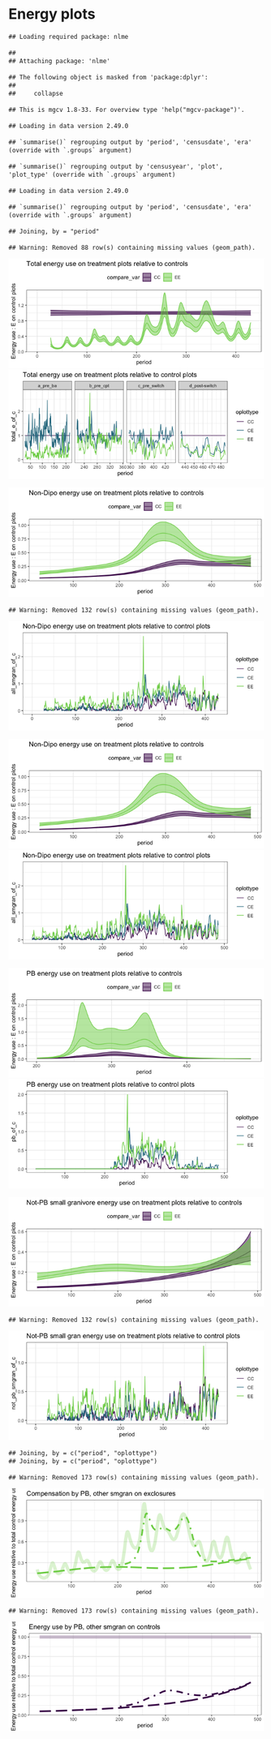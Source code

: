 Energy plots
================

    ## Loading required package: nlme

    ## 
    ## Attaching package: 'nlme'

    ## The following object is masked from 'package:dplyr':
    ## 
    ##     collapse

    ## This is mgcv 1.8-33. For overview type 'help("mgcv-package")'.

    ## Loading in data version 2.49.0

    ## `summarise()` regrouping output by 'period', 'censusdate', 'era' (override with `.groups` argument)

    ## `summarise()` regrouping output by 'censusyear', 'plot', 'plot_type' (override with `.groups` argument)

    ## Loading in data version 2.49.0

    ## `summarise()` regrouping output by 'period', 'censusdate', 'era' (override with `.groups` argument)

    ## Joining, by = "period"

    ## Warning: Removed 88 row(s) containing missing values (geom_path).

![](breakdown_figs_files/figure-gfm/unnamed-chunk-2-1.png)<!-- -->![](breakdown_figs_files/figure-gfm/unnamed-chunk-2-2.png)<!-- -->

![](breakdown_figs_files/figure-gfm/unnamed-chunk-3-1.png)<!-- -->

    ## Warning: Removed 132 row(s) containing missing values (geom_path).

![](breakdown_figs_files/figure-gfm/unnamed-chunk-3-2.png)<!-- -->

![](breakdown_figs_files/figure-gfm/unnamed-chunk-4-1.png)<!-- -->![](breakdown_figs_files/figure-gfm/unnamed-chunk-4-2.png)<!-- -->

![](breakdown_figs_files/figure-gfm/unnamed-chunk-5-1.png)<!-- -->![](breakdown_figs_files/figure-gfm/unnamed-chunk-5-2.png)<!-- -->

![](breakdown_figs_files/figure-gfm/unnamed-chunk-6-1.png)<!-- -->

    ## Warning: Removed 132 row(s) containing missing values (geom_path).

![](breakdown_figs_files/figure-gfm/unnamed-chunk-6-2.png)<!-- -->

    ## Joining, by = c("period", "oplottype")
    ## Joining, by = c("period", "oplottype")

    ## Warning: Removed 173 row(s) containing missing values (geom_path).

![](breakdown_figs_files/figure-gfm/unnamed-chunk-7-1.png)<!-- -->

    ## Warning: Removed 173 row(s) containing missing values (geom_path).

![](breakdown_figs_files/figure-gfm/unnamed-chunk-7-2.png)<!-- -->
